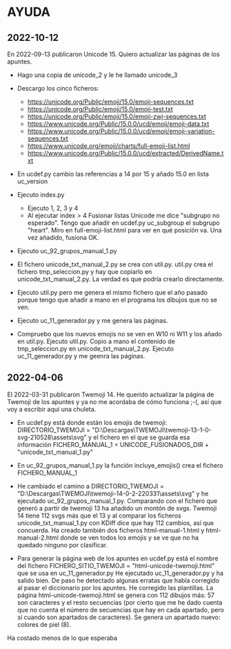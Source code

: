 # AYUDA

## 2022-10-12

En 2022-09-13 publicaron Unicode 15. Quiero actualizar las páginas de los apuntes.

- Hago una copia de unicode_2 y le he llamado unicode_3

- Descargo los cinco ficheros:
    - https://unicode.org/Public/emoji/15.0/emoji-sequences.txt
    - https://unicode.org/Public/emoji/15.0/emoji-test.txt
    - https://unicode.org/Public/emoji/15.0/emoji-zwj-sequences.txt
    - https://www.unicode.org/Public/15.0.0/ucd/emoji/emoji-data.txt
    - https://www.unicode.org/Public/15.0.0/ucd/emoji/emoji-variation-sequences.txt
    - https://www.unicode.org/emoji/charts/full-emoji-list.html
    - https://www.unicode.org/Public/15.0.0/ucd/extracted/DerivedName.txt

- En ucdef.py cambio las referencias a 14 por 15 y añado 15.0 en lista uc_version

- Ejecuto index.py
    - Ejecuto 1, 2, 3 y 4
    - Al ejecutar index > 4 Fusionar listas Unicode me dice "subgrupo no esperado". Tengo que añadir en ucdef.py uc_subgroup el subgrupo "heart". Miro en full-emoji-list.html para ver en qué posición va. Una vez añadido, fusiona OK.

- Ejecuto uc_92_grupos_manual_1.py

- El fichero unicode_txt_manual_2.py se crea con util.py. util.py crea el fichero tmp_seleccion.py y hay que copiarlo en unicode_txt_manual_2.py. La verdad es que podría crearlo directamente.

- Ejecuto util.py pero me genera el mismo fichero que el año pasado porque tengo que añadir a mano en el programa los dibujos que no se ven.

- Ejecuto uc_11_generador.py y me genera las páginas.

- Compruebo que los nuevos emojis no se ven en W10 ni W11 y los añado en util.py. Ejecuto util.py. Copio a mano el contenido de tmp_seleccion.py en unicode_txt_manual_2.py. Ejecuto uc_11_generador.py y me geenra las páginas.


## 2022-04-06

El 2022-03-31 publicaron Twemoji 14. He querido actualizar la página de Twemoji de los apuntes y ya no me acordaba de cómo funciona ;-(, así que voy a escribir aquí una chuleta.

- En ucdef.py está donde están los emojis de twemoji:
DIRECTORIO_TWEMOJI = "D:\\Descargas\\TWEMOJI\\twemoji-13-1-0-svg-210528\\assets\\svg"
y el fichero en el que se guarda esa información
FICHERO_MANUAL_1 = UNICODE_FUSIONADOS_DIR + "unicode_txt_manual_1.py"
- En uc_92_grupos_manual_1.py la función incluye_emojis() crea el fichero FICHERO_MANUAL_1

- He cambiado el camino a
DIRECTORIO_TWEMOJI = "D:\\Descargas\\TWEMOJI\\twemoji-14-0-2-220331\\assets\\svg"
y he ejecutado uc_92_grupos_manual_1.py. Comparando con el fichero que generó a partir de twemoji 13 ha añadido un montón de svgs. Twemoji 14 tiene 112 svgs más que el 13 y al comparar los ficheros unicode_txt_manual_1.py con KDiff dice que hay 112 cambios, así que concuerda.
Ha creado también dos ficheros html-manual-1.html y html-manual-2.html donde se ven todos los emojis y se ve que no ha quedado ninguno por clasificar.

- Para generar la página web de los apuntes en ucdef.py está el nombre del fichero
FICHERO_SITIO_TWEMOJI = "html-unicode-twemoji.html"
que se usa en uc_11_generador.py
He ejecutado uc_11_generador.py y ha salido bien. De paso he detectado algunas erratas que había corregido al pasar el diccionario por los apuntes. He corregido las plantillas.
La página html-unicode-twemoji.html se genera con 112 dibujos más: 57 son caracteres y el resto secuencias (por cierto que me he dado cuenta que no cuenta el número de secuencias que hay en cada apartado, pero sí cuando son apartados de caracteres). Se genera un apartado nuevo: colores de piel (8).

Ha costado menos de lo que esperaba
